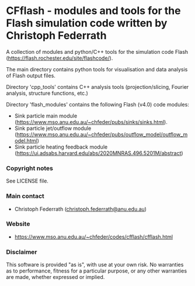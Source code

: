# CFflash - modules and tools for the Flash simulation code written by Christoph Federrath

A collection of modules and python/C++ tools for the simulation code Flash (https://flash.rochester.edu/site/flashcode/).

The main directory contains python tools for visualisation and data analysis of Flash output files.

Directory 'cpp_tools' contains C++ analysis tools (projection/slicing, Fourier analysis, structure functions, etc.)

Directory 'flash_modules' contains the following Flash (v4.0) code modules:
- Sink particle main module (https://www.mso.anu.edu.au/~chfeder/pubs/sinks/sinks.html).
- Sink particle jet/outflow module (https://www.mso.anu.edu.au/~chfeder/pubs/outflow_model/outflow_model.html)
- Sink particle heating feedback module (https://ui.adsabs.harvard.edu/abs/2020MNRAS.496.5201M/abstract)

### Copyright notes ###

See LICENSE file.

### Main contact ###

* Christoph Federrath (christoph.federrath@anu.edu.au)

### Website ###

* https://www.mso.anu.edu.au/~chfeder/codes/cfflash/cfflash.html

### Disclaimer ###

This software is provided "as is", with use at your own risk. No warranties as to performance, fitness for a particular purpose, or any other warranties are made, whether expressed or implied.
